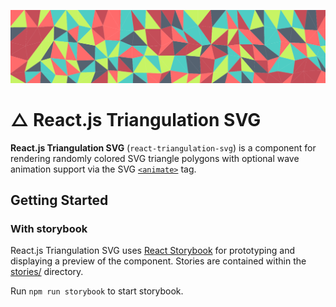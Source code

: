 ![Sample Frame](doc/images/banner.png)

# △ React.js Triangulation SVG
**React.js Triangulation SVG** (`react-triangulation-svg`) is a component for
rendering randomly colored SVG triangle polygons with optional wave animation
support via the SVG [`<animate>`](svg.animate) tag.

[svg.animate]: https://developer.mozilla.org/en-US/docs/Web/SVG/Element/animate

## Getting Started
### With storybook
React.js Triangulation SVG uses [React Storybook](tool.storybook) for prototyping
and displaying a preview of the component. Stories are contained within the
[stories/](stories/) directory.

Run `npm run storybook` to start storybook.

[tool.storybook]: https://getstorybook.io/
